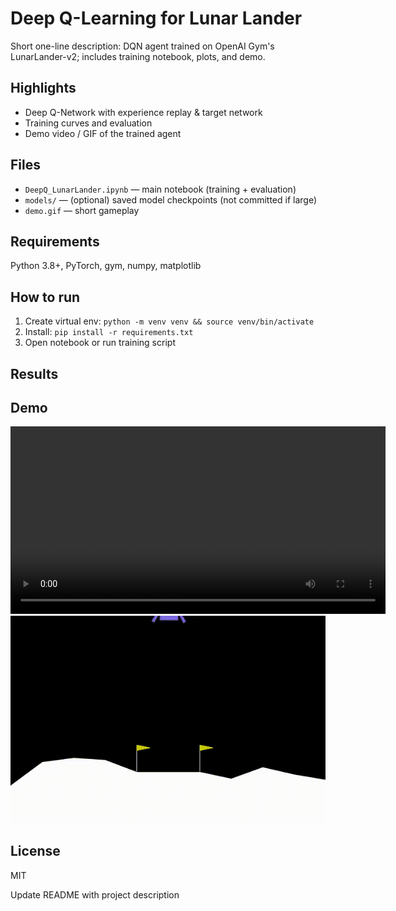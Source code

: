 # Deep Q-Learning for Lunar Lander

Short one-line description:
DQN agent trained on OpenAI Gym's LunarLander-v2; includes training notebook, plots, and demo.

## Highlights
- Deep Q-Network with experience replay & target network
- Training curves and evaluation
- Demo video / GIF of the trained agent

## Files
- `DeepQ_LunarLander.ipynb` — main notebook (training + evaluation)
- `models/` — (optional) saved model checkpoints (not committed if large)
- `demo.gif` — short gameplay

## Requirements
Python 3.8+, PyTorch, gym, numpy, matplotlib

## How to run
1. Create virtual env: `python -m venv venv && source venv/bin/activate`  
2. Install: `pip install -r requirements.txt`  
3. Open notebook or run training script

## Results
## Demo
<video src="Lunar-Lander.mp4" controls width="600"></video>
![Lunar Lander](Lunar-Lander.gif)

## License
MIT

Update README with project description
